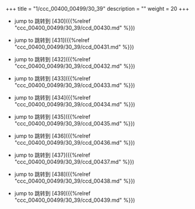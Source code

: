 +++
title = "1/ccc_00400_00499/30_39"
description = ""
weight = 20
+++

* jump to 跳转到 [430]({{%relref "ccc_00400_00499/30_39/ccd_00430.md" %}})

* jump to 跳转到 [431]({{%relref "ccc_00400_00499/30_39/ccd_00431.md" %}})

* jump to 跳转到 [432]({{%relref "ccc_00400_00499/30_39/ccd_00432.md" %}})

* jump to 跳转到 [433]({{%relref "ccc_00400_00499/30_39/ccd_00433.md" %}})

* jump to 跳转到 [434]({{%relref "ccc_00400_00499/30_39/ccd_00434.md" %}})

* jump to 跳转到 [435]({{%relref "ccc_00400_00499/30_39/ccd_00435.md" %}})

* jump to 跳转到 [436]({{%relref "ccc_00400_00499/30_39/ccd_00436.md" %}})

* jump to 跳转到 [437]({{%relref "ccc_00400_00499/30_39/ccd_00437.md" %}})

* jump to 跳转到 [438]({{%relref "ccc_00400_00499/30_39/ccd_00438.md" %}})

* jump to 跳转到 [439]({{%relref "ccc_00400_00499/30_39/ccd_00439.md" %}})


